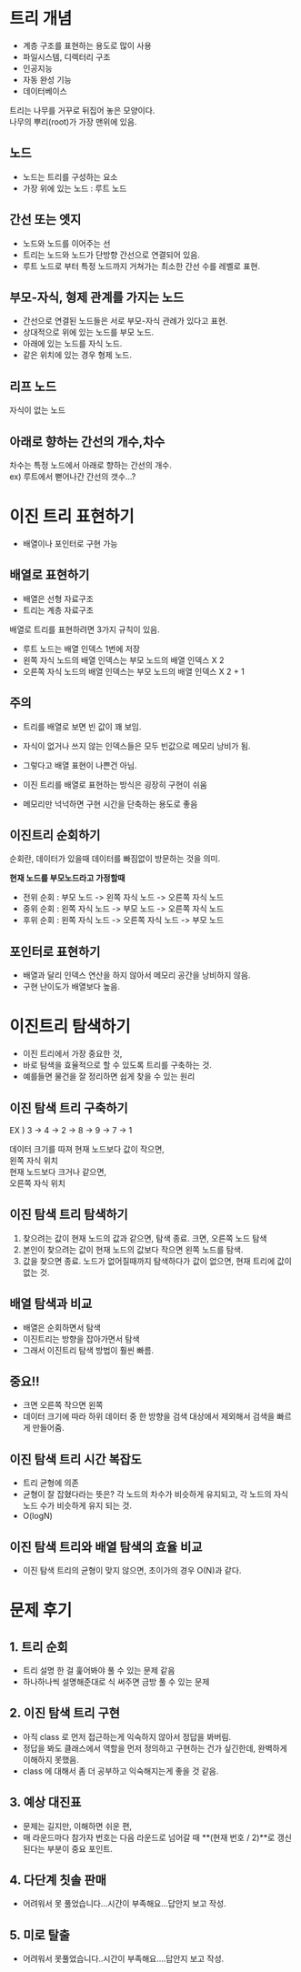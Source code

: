 # 트리 개념

- 계층 구조를 표현하는 용도로 많이 사용
- 파일시스템, 디렉터리 구조
- 인공지능
- 자동 완성 기능
- 데이터베이스

트리는 나무를 거꾸로 뒤집어 놓은 모양이다.<br/>
나무의 뿌리(root)가 가장 맨위에 있음.

## 노드

- 노드는 트리를 구성하는 요소
- 가장 위에 있는 노드 : 루트 노드

## 간선 또는 엣지

- 노드와 노드를 이어주는 선
- 트리는 노드와 노드가 단방향 간선으로 연결되어 있음.
- 루트 노드로 부터 특정 노드까지 거쳐가는 최소한 간선 수를 레벨로 표현.

## 부모-자식, 형제 관계를 가지는 노드

- 간선으로 연결된 노드들은 서로 부모-자식 관례가 있다고 표현.
- 상대적으로 위에 있는 노드를 부모 노드.
- 아래에 있는 노드를 자식 노드.
- 같은 위치에 있는 경우 형제 노드.

## 리프 노드

자식이 없는 노드

## 아래로 향하는 간선의 개수,차수

차수는 특정 노드에서 아래로 향하는 간선의 개수.<br/>
ex) 루트에서 뻗어나간 간선의 갯수...?

# 이진 트리 표현하기

- 배열이나 포인터로 구현 가능

## 배열로 표현하기

- 배열은 선형 자료구조
- 트리는 계층 자료구조

배열로 트리를 표현하려면 3가지 규칙이 있음.

- 루트 노드는 배열 인덱스 1번에 저장
- 왼쪽 자식 노드의 배열 인덱스는 부모 노드의 배열 인덱스 X 2
- 오른쪽 자식 노드의 배열 인덱스는 부모 노드의 배열 인덱스 X 2 + 1

## 주의

- 트리를 배열로 보면 빈 값이 꽤 보임.
- 자식이 없거나 쓰지 않는 인덱스들은 모두 빈값으로 메모리 낭비가 됨.

- 그렇다고 배열 표현이 나쁜건 아님.
- 이진 트리를 배열로 표현하는 방식은 굉장히 구현이 쉬움
- 메모리만 넉넉하면 구현 시간을 단축하는 용도로 좋음

## 이진트리 순회하기

순회란, 데이터가 있을때 데이터를 빠짐없이 방문하는 것을 의미.

**현재 노드를 부모노드라고 가정할때**

- 전위 순회 : 부모 노드 -> 왼쪽 자식 노드 -> 오른쪽 자식 노드
- 중위 순회 : 왼쪽 자식 노드 -> 부모 노드 -> 오른쪽 자식 노드
- 후위 순회 : 왼쪽 자식 노드 -> 오른쪽 자식 노드 -> 부모 노드

## 포인터로 표현하기

- 배열과 달리 인덱스 연산을 하지 않아서 메모리 공간을 낭비하지 않음.
- 구현 난이도가 배열보다 높음.

# 이진트리 탐색하기

- 이진 트리에서 가장 중요한 것,
- 바로 탐색을 효율적으로 할 수 있도록 트리를 구축하는 것.
- 예를들면 물건을 잘 정리하면 쉽게 찾을 수 있는 원리

## 이진 탐색 트리 구축하기

EX ) 3 -> 4 -> 2 -> 8 -> 9 -> 7 -> 1

데이터 크기를 따져 현재 노드보다 값이 작으면,<br/>
왼쪽 자식 위치<br/>
현재 노드보다 크거나 같으면,<br/>
오른쪽 자식 위치

## 이진 탐색 트리 탐색하기

1. 찾으려는 값이 현재 노드의 값과 같으면, 탐색 종료. 크면, 오른쪽 노드 탐색
2. 본인이 찾으려는 값이 현재 노드의 값보다 작으면 왼쪽 노드를 탐색.
3. 값을 찾으면 종료. 노드가 없어질때까지 탐색하다가 값이 없으면, 현재 트리에 값이 없는 것.

## 배열 탐색과 비교

- 배열은 순회하면서 탐색
- 이진트리는 방향을 잡아가면서 탐색
- 그래서 이진트리 탐색 방법이 훨씬 빠름.

## 중요!!

- 크면 오른쪽 작으면 왼쪽
- 데이터 크기에 따라 하위 데이터 중 한 방향을 검색 대상에서 제외해서 검색을 빠르게 만들어줌.

## 이진 탐색 트리 시간 복잡도

- 트리 균형에 의존
- 균형이 잘 잡혔다라는 뜻은?
  각 노드의 차수가 비슷하게 유지되고, 각 노드의 자식 노드 수가 비슷하게 유지 되는 것.
- O(logN)

## 이진 탐색 트리와 배열 탐색의 효율 비교

- 이진 탐색 트리의 균형이 맞지 않으면, 초이가의 경우 O(N)과 같다.

# 문제 후기

## 1. 트리 순회

- 트리 설명 한 걸 훑어봐야 풀 수 있는 문제 같음
- 하나하나씩 설명해준대로 식 써주면 금방 풀 수 있는 문제

## 2. 이진 탐색 트리 구현

- 아직 class 로 먼저 접근하는게 익숙하지 않아서 정답을 봐버림.
- 정답을 봐도 클래스에서 역할을 먼저 정의하고 구현하는 건가 싶긴한데, 완벽하게 이해하지 못했음.
- class 에 대해서 좀 더 공부하고 익숙해지는게 좋을 것 같음.

## 3. 예상 대진표

- 문제는 길지만, 이해하면 쉬운 편,
- 매 라운드마다 참가자 번호는 다음 라운드로 넘어갈 때 **(현재 번호 / 2)**로 갱신된다는 부분이 중요 포인트.

## 4. 다단계 칫솔 판매

- 어려워서 못 풀었습니다...시간이 부족해요...답안지 보고 작성.

## 5. 미로 탈출

- 어려워서 못풀었습니다..시간이 부족해요....답안지 보고 작성.
